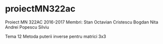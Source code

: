 # proiectMN322ac

Proiect MN 322AC 2016-2017
Membri: 
Stan Octavian
Cristescu Bogdan
Nita Andrei
Popescu Silviu

Tema 12 Metoda puterii inverse pentru matrici 3x3
